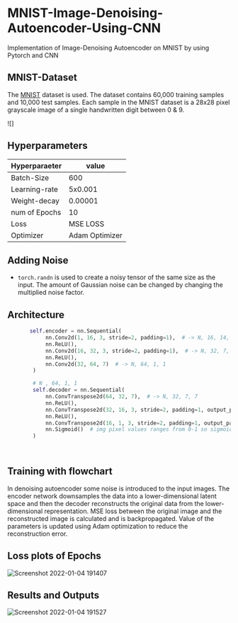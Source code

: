 # MNIST-Image-Denoising-Autoencoder-Using-CNN
Implementation of Image-Denoising Autoencoder on MNIST by using Pytorch and CNN




## MNIST-Dataset
The [MNIST](http://yann.lecun.com/exdb/mnist/) dataset is used. The dataset contains 60,000 training samples and 10,000 test samples. Each sample in the MNIST dataset is a 28x28 pixel grayscale image of a single handwritten digit between 0 & 9.

 

![]









## Hyperparameters

| Hyperparaeter |value          |
| ------------- | ------------- |
| Batch-Size    | 600           |
| Learning-rate | 5x0.001       |
| Weight-decay  | 0.00001       |
| num of Epochs | 10            |
|  Loss         |  MSE LOSS     |
|  Optimizer    | Adam Optimizer|

## Adding Noise
* ```torch.randn``` is used to create a noisy tensor of the same size as the input. The amount of Gaussian noise can be changed by changing the multiplied noise factor.
 


## Architecture 

```   python
       self.encoder = nn.Sequential(
            nn.Conv2d(1, 16, 3, stride=2, padding=1),  # -> N, 16, 14, 14
            nn.ReLU(),
            nn.Conv2d(16, 32, 3, stride=2, padding=1),  # -> N, 32, 7, 7
            nn.ReLU(),
            nn.Conv2d(32, 64, 7)  # -> N, 64, 1, 1
        )

        # N , 64, 1, 1
        self.decoder = nn.Sequential(
            nn.ConvTranspose2d(64, 32, 7),  # -> N, 32, 7, 7
            nn.ReLU(),
            nn.ConvTranspose2d(32, 16, 3, stride=2, padding=1, output_padding=1),  # N, 16, 14, 14 (N,16,13,13 without output_padding)
            nn.ReLU(),
            nn.ConvTranspose2d(16, 1, 3, stride=2, padding=1, output_padding=1),  # N, 1, 28, 28  (N,1,27,27)
            nn.Sigmoid()  # img pixel values ranges from 0-1 so sigmoid used for final activation
        )
      
        
 ```
## Training with flowchart


In denoising autoencoder some noise is introduced to the input images. The encoder network downsamples the data into a lower-dimensional latent space and then the decoder reconstructs the original data from the lower-dimensional representation. MSE loss between the original image and the reconstructed image is calculated and is backpropagated. Value of the parameters is updated using Adam optimization to reduce the reconstruction error.

## Loss plots of Epochs
![Screenshot 2022-01-04 191407](https://user-images.githubusercontent.com/87975841/148068236-750c4830-767d-467f-b770-75487c785dc0.png)


## Results and Outputs
![Screenshot 2022-01-04 191527](https://user-images.githubusercontent.com/87975841/148068286-963d691c-9c8b-4f2a-a3af-5f07c508778e.png)




